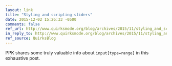 ```yaml
---
layout: link
title: "Styling and scripting sliders"
date: 2015-12-02 15:26:33 -0500
comments: false
ref_url: http://www.quirksmode.org/blog/archives/2015/11/styling_and_scr.html
in_reply_to: http://www.quirksmode.org/blog/archives/2015/11/styling_and_scr.html
ref_source: QuirksBlog
---
```


PPK shares some truly valuable info about `input[type=range]` in this exhaustive post.